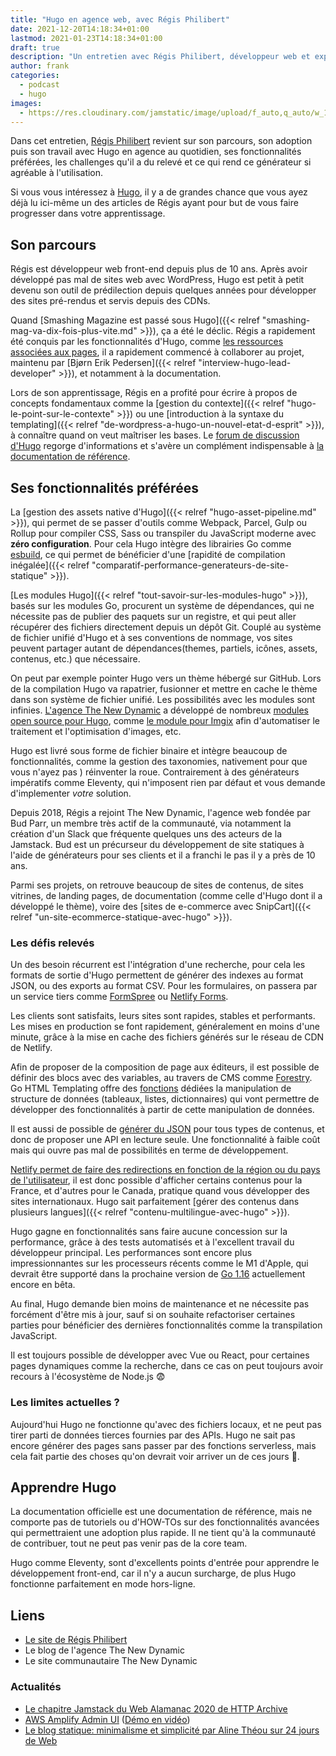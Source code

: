 ```yaml
---
title: "Hugo en agence web, avec Régis Philibert"
date: 2021-12-20T14:18:34+01:00
lastmod: 2021-01-23T14:18:34+01:00
draft: true
description: "Un entretien avec Régis Philibert, développeur web et expert du générateur de site statique Hugo."
author: frank
categories:
  - podcast
  - hugo
images:
  - https://res.cloudinary.com/jamstatic/image/upload/f_auto,q_auto/w_1100,c_fit,co_white,g_north_west,x_80,y_120,l_text:poppins_80_ultrabold_line_spacing_-30:Hugo%2520en%2520agence%2520web%252C%2520avec%2520R%25C3%25A9gis%2520Philibert/jamstatic/twitter-card.png
---
```


Dans cet entretien, [Régis Philibert](https://twitter.com/regisphilibert) revient sur son parcours, son adoption puis son travail avec Hugo en agence au quotidien, ses fonctionnalités préférées, les challenges qu'il a du relevé et ce qui rend ce
générateur si agréable à l'utilisation.

Si vous vous intéressez à [Hugo](/categories/hugo/), il y a de grandes chance que vous ayez déjà lu ici-même un des articles de Régis ayant pour but de vous faire progresser dans votre apprentissage.

<!-- {{< player number=3 >}}

<div>

{{< podcast/apple url="https://podcasts.apple.com/fr/podcast/" >}}&nbsp;
{{< podcast/google url="https://podcasts.google.com/feed/" >}}&nbsp;
{{< podcast/spotify url="https://open.spotify.com/episode/" >}}

</div> -->

## Son parcours

Régis est développeur web front-end depuis plus de 10 ans. Après avoir développé pas mal de sites web avec WordPress, Hugo est petit à petit devenu son outil de prédilection depuis quelques années pour développer des sites pré-rendus et servis depuis des CDNs.

Quand [Smashing Magazine est passé sous Hugo]({{< relref "smashing-mag-va-dix-fois-plus-vite.md" >}}), ça a été le déclic. Régis a rapidement été conquis par les fonctionnalités d'Hugo, comme [les ressources associées aux pages](https://regisphilibert.com/blog/2018/01/hugo-page-resources-and-how-to-use-them/), il a rapidement commencé à collaborer au projet, maintenu par [Bjørn Erik Pedersen]({{< relref "interview-hugo-lead-developer" >}}), et notamment à la documentation.

Lors de son apprentissage, Régis en a profité pour écrire à propos de concepts fondamentaux comme la [gestion du contexte]({{< relref "hugo-le-point-sur-le-contexte" >}}) ou une [introduction à la syntaxe du templating]({{< relref "de-wordpress-a-hugo-un-nouvel-etat-d-esprit" >}}), à connaître quand on veut maîtriser les bases. Le [forum de discussion d'Hugo](https://discourse.gohugo.io/) regorge d'informations et s'avère un complément indispensable à [la documentation de référence](https://gohugo.io/documentation/).

## Ses fonctionnalités préférées

La [gestion des assets native d'Hugo]({{< relref "hugo-asset-pipeline.md" >}}), qui permet de se passer d'outils comme Webpack, Parcel, Gulp ou Rollup pour compiler CSS, Sass ou transpiler du JavaScript moderne avec **zéro configuration**. Pour cela Hugo intègre des librairies Go comme [esbuild](https://esbuild.github.io/), ce qui permet de bénéficier d'une [rapidité de compilation inégalée]({{< relref "comparatif-performance-generateurs-de-site-statique" >}}).

[Les modules Hugo]({{< relref "tout-savoir-sur-les-modules-hugo" >}}), basés sur les modules Go,  procurent un système de dépendances, qui ne nécessite pas de publier des paquets sur un registre, et qui peut aller récupérer des fichiers directement depuis un dépôt Git. Couplé au système de fichier unifié d'Hugo et à ses conventions de nommage, vos sites peuvent partager autant de dépendances(themes, partiels, icônes, assets, contenus, etc.) que nécessaire.

On peut par exemple pointer Hugo vers un thème hébergé sur GitHub. Lors de la compilation Hugo va rapatrier, fusionner et mettre en cache le thème dans son système de fichier unifié. Les possibilités avec les modules sont infinies. [L'agence The New Dynamic](https://www.thenewdynamic.com/) a développé de nombreux [modules open source pour Hugo](https://www.thenewdynamic.com/open-source/), comme [le module pour Imgix](https://www.thenewdynamic.com/article/hugo-module-imgix/) afin d'automatiser le traitement et l'optimisation d'images, etc.

Hugo est livré sous forme de fichier binaire et intègre beaucoup de fonctionnalités, comme la gestion des taxonomies, nativement pour que vous n'ayez pas ) réinventer la roue. Contrairement à des générateurs impératifs comme Eleventy, qui n'imposent rien par défaut et vous demande d'implementer *votre* solution.

Depuis 2018, Régis a rejoint The New Dynamic, l'agence web fondée par Bud Parr, un membre très actif de la communauté, via notamment la création d'un Slack que fréquente quelques uns des acteurs de la Jamstack. Bud est un précurseur du développement de site statiques à l'aide de générateurs pour ses clients et il a franchi le pas il y a près de 10 ans.

Parmi ses projets, on retrouve beaucoup de sites de contenus, de sites vitrines, de landing pages, de documentation (comme celle d'Hugo dont il a développé le thème), voire des [sites de e-commerce avec SnipCart]({{< relref "un-site-ecommerce-statique-avec-hugo" >}}).

### Les défis relevés

Un des besoin récurrent est l'intégration d'une recherche, pour cela les formats de sortie d'Hugo permettent de générer des indexes au format JSON, ou des exports au format CSV. Pour les formulaires, on passera par un service tiers comme [FormSpree](https://formspree.io/) ou [Netlify Forms](https://www.netlify.com/products/forms/).

Les clients sont satisfaits, leurs sites sont rapides, stables et performants. Les mises en production se font rapidement, généralement en moins d'une minute, grâce à la mise en cache des fichiers générés sur le réseau de CDN de Netlify.

Afin de proposer de la composition de page aux éditeurs, il est possible de définir des blocs avec des variables, au travers de CMS comme [Forestry](https://www.forestry.io/docs/settings/fields/blocks/). Go HTML Templating offre des [fonctions](https://gohugo.io/functions/) dédiées la manipulation de structure de données (tableaux, listes, dictionnaires) qui vont permettre de développer des fonctionnalités à partir de cette manipulation de données.

Il est aussi de possible de [générer du JSON](https://forestry.io/blog/build-a-json-api-with-hugo/) pour tous types de contenus, et donc de proposer une API en lecture seule. Une fonctionnalité à faible coût mais qui ouvre pas mal de possibilités en terme de développement.

[Netlify permet de faire des redirections en fonction de la région ou du pays de l'utilisateur](https://www.netlify.com/blog/2020/10/30/easy-localization-with-netlify-redirects-and-rewrites/), il est donc possible d'afficher certains contenus pour la France, et d'autres pour le Canada, pratique quand vous développer des sites internationaux. Hugo sait parfaitement [gérer des contenus dans plusieurs langues]({{< relref "contenu-multilingue-avec-hugo" >}}).

Hugo gagne en fonctionnalités sans faire aucune concession sur la performance, grâce à des tests automatisés et à l'excellent travail du développeur principal. Les performances sont encore plus impressionnantes sur les processeurs récents comme le M1 d'Apple, qui devrait être supporté dans la prochaine version de [Go 1.16](https://tip.golang.org/doc/go1.16) actuellement encore en bêta.

Au final, Hugo demande bien moins de maintenance et ne nécessite pas forcément d'être mis à jour, sauf si on souhaite refactoriser certaines parties pour bénéficier des dernières fonctionnalités comme la transpilation JavaScript.

Il est toujours possible de développer avec Vue ou React, pour certaines pages dynamiques comme la recherche, dans ce cas on peut toujours avoir recours à l'écosystème de Node.js 😨

### Les limites actuelles ?

Aujourd'hui Hugo ne fonctionne qu'avec des fichiers locaux, et ne peut pas tirer parti de données tierces fournies par des APIs. Hugo ne sait pas encore générer des pages sans passer par des fonctions serverless, mais cela fait partie des choses qu'on devrait voir arriver un de ces jours 🤞.

## Apprendre Hugo

La documentation officielle est une documentation de référence, mais ne comporte pas de tutoriels ou d'HOW-TOs sur des fonctionnalités avancées qui permettraient une adoption plus rapide. Il ne tient qu'à la communauté de contribuer, tout ne peut pas venir pas de la core team.

Hugo comme Eleventy, sont d'excellents points d'entrée pour apprendre le développement front-end, car il n'y a aucun surcharge, de plus Hugo fonctionne parfaitement en mode hors-ligne.

## Liens

- [Le site de Régis Philibert](https://regisphilibert.com/)
- Le blog de l'agence The New Dynamic
- Le site communautaire The New Dynamic

### Actualités

- [Le chapitre Jamstack du Web Alamanac 2020 de HTTP Archive](https://almanac.httparchive.org/en/2020/jamstack)
- [AWS Amplify Admin UI](https://aws.amazon.com/fr/blogs/aws/aws-amplify-admin-ui-helps-you-develop-app-backends-no-cloud-experience-required/) ([Démo en vidéo](https://www.youtube.com/watch?v=p33Q9cT_dNQ))
- [Le blog statique: minimalisme et simplicité par Aline Théou sur 24 jours de Web](https://www.24joursdeweb.fr/2020/blog-statique-minimalisme-et-simplicite/)
